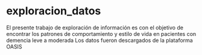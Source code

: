 # exploracion_datos
El presente trabajo de exploración de información es con el objetivo de encontrar los patrones de comportamiento y 
estilo de vida en pacientes con demencia leve a moderada
Los datos fueron descargados de la plataforma OASIS
